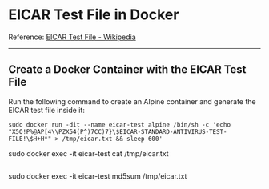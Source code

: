 # EICAR Test File in Docker

Reference: [EICAR Test File - Wikipedia](https://en.wikipedia.org/wiki/EICAR_test_file)

---

## Create a Docker Container with the EICAR Test File

Run the following command to create an Alpine container and generate the EICAR test file inside it:

```
sudo docker run -dit --name eicar-test alpine /bin/sh -c 'echo "X5O!P%@AP[4\\PZX54(P^)7CC)7}\$EICAR-STANDARD-ANTIVIRUS-TEST-FILE!\$H+H*" > /tmp/eicar.txt && sleep 600'

```
sudo docker exec -it eicar-test cat /tmp/eicar.txt
```

```
sudo docker exec -it eicar-test md5sum /tmp/eicar.txt
```

